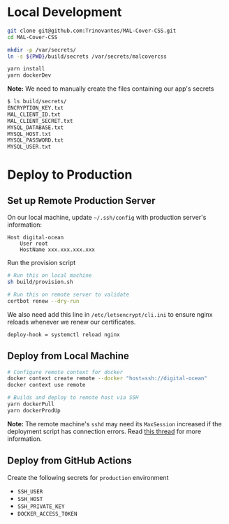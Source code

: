 # Local Development

```sh
git clone git@github.com:Trinovantes/MAL-Cover-CSS.git
cd MAL-Cover-CSS

mkdir -p /var/secrets/
ln -s ${PWD}/build/secrets /var/secrets/malcovercss

yarn install
yarn dockerDev
```

**Note:** We need to manually create the files containing our app's secrets
```sh
$ ls build/secrets/
ENCRYPTION_KEY.txt
MAL_CLIENT_ID.txt
MAL_CLIENT_SECRET.txt
MYSQL_DATABASE.txt
MYSQL_HOST.txt
MYSQL_PASSWORD.txt
MYSQL_USER.txt
```

# Deploy to Production

## Set up Remote Production Server

On our local machine, update `~/.ssh/config` with production server's information:
```
Host digital-ocean
    User root
    HostName xxx.xxx.xxx.xxx
```

Run the provision script
```sh
# Run this on local machine
sh build/provision.sh

# Run this on remote server to validate
certbot renew --dry-run
```

We also need add this line in `/etc/letsencrypt/cli.ini` to ensure nginx reloads whenever we renew our certificates.
```
deploy-hook = systemctl reload nginx
```

## Deploy from Local Machine

```sh
# Configure remote context for docker
docker context create remote --docker "host=ssh://digital-ocean"
docker context use remote

# Builds and deploy to remote host via SSH
yarn dockerPull
yarn dockerProdUp
```

**Note:** The remote machine's `sshd` may need its `MaxSession` increased if the deployment script has connection errors. Read [this thread](https://github.com/docker/compose/issues/6463#issuecomment-623746349) for more information.

## Deploy from GitHub Actions

Create the following secrets for `production` environment

* `SSH_USER`
* `SSH_HOST`
* `SSH_PRIVATE_KEY`
* `DOCKER_ACCESS_TOKEN`
